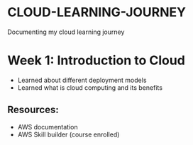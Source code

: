 # CLOUD-LEARNING-JOURNEY
Documenting my cloud learning journey 

# Week 1: Introduction to Cloud
- Learned about different deployment models
- Learned what is cloud computing and its benefits

## Resources:
- AWS documentation
- AWS Skill builder (course enrolled)
  
